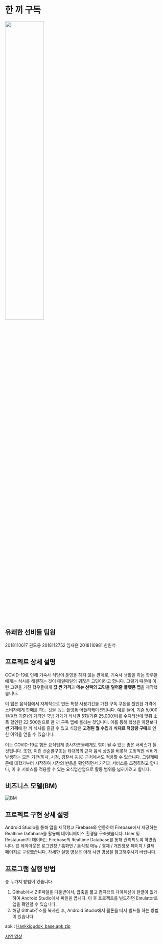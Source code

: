 # 한 끼 구독
<img src = "https://user-images.githubusercontent.com/42794359/126698703-8c54be2f-7885-43ae-a3f5-7fd4ba183d42.png" width="50%" height="50%">

## 유쾌한 선비들 팀원
2018110617 권도용 2018112752 임재윤 2018110981 한원석

## 프로젝트 상세 설명
COVID-19로 인해 기숙사 식당이 운영을 하지 않는 관계로, 기숙사 생활을 하는 학우들에게는 식사를 해결하는 것이 매일매일의 귀찮은 고민이라고 합니다.
그렇기 때문에 이런 고민을 가진 학우들에게 **값 싼 가격**과 **메뉴 선택의 고민을 덜어줄** **플랫폼 앱**을 제작했습니다.

이 앱은 음식점에서 자체적으로 만든 특정 사용기간을 가진 구독 쿠폰을 할인된 가격에 소비자에게 판매를 하는 것을 돕는 플랫폼 어플리케이션입니다.
예를 들어, 기존 5,000원(X터 기준)의 가격인 국밥 가게가 식사권 5회(기존 25,000원)를 수지타산에 맞춰 소폭 할인된 22,500원으로 한 끼 구독 앱에 올리는 것입니다.
이를 통해 학생은 이전보다 **싼 가격**에 한 끼 식사를 즐길 수 있고 식당은 **고정된 월 수입**과 **식재료 적당량 구매**로 인한 이익을 얻을 수 있습니다.

이는 COVID-19로 힘든 요식업계 종사자분들에게도 힘이 될 수 있는 좋은 서비스가 될 것입니다.
또한, 이런 선순환구조는 타대학의 근처 음식 상권을 비롯해 고정적인 식비가 발생하는 모든 기관(회사, 시청, 경찰서 등등) 근처에서도 적용할 수 있습니다.
그렇게때문에 대학가부터 시작하여 시장의 반응을 확인하면서 가격과 서비스를 조정하려고 합니다, 이 후 서비스를 적용할 수 있는 요식업산업으로 활동 범위를 넓혀가려고 합니다.

## 비즈니스 모델(BM)
![BM](https://user-images.githubusercontent.com/42794359/126698643-db9512db-dacb-45e1-809c-ccf67a52ab73.png)

## 프로젝트 구현 상세 설명
Android Studio를 통해 앱을 제작했고 Firebase와 연동하여 Firebase에서 제공하는 Realtime Database를 활용해 데이터베이스 환경을 구축했습니다.
User 및 Restaurant의 데이터는 Firebase의 Realtime Database를 통해 관리되도록 하였습니다.
앱 레이아웃은 로그인창 / 홈화면 / 음식점 메뉴 / 결제 / 개인정보 페이지 / 결제 페이지로 구성했습니다.
자세한 실행 영상은 아래 시연 영상을 참고해주시기 바랍니다.

## 프로그램 실행 방법
총 두가지 방법이 있습니다.
1. Github에서 ZIP파일을 다운받아서, 압축을 풀고 컴퓨터의 다이렉션에 한글이 없게 하여 Android Studio에서 파일을 엽니다. 이 후 프로젝트를 빌드하면 Emulator로 앱을 확인할 수 있습니다.
2. 해당 Github주소를 복사한 후, Android Studio에서 클론을 떠서 빌드를 하는 방법이 있습니다.

apk : [Hankkigudok_base.apk.zip](https://github.com/doyong365/KNU_01/files/6866353/_base.apk.zip)


[시연 영상](https://youtu.be/Z8kP7_kOJmw)
